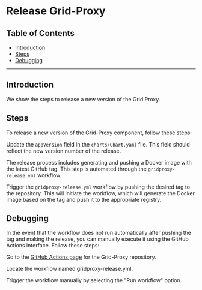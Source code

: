 <h1>Release Grid-Proxy</h1>

<h2>Table of Contents</h2>

- [Introduction](#introduction)
- [Steps](#steps)
- [Debugging](#debugging)

***

## Introduction

We show the steps to release a new version of the Grid Proxy.

## Steps

To release a new version of the Grid-Proxy component, follow these steps:

Update the `appVersion` field in the `charts/Chart.yaml` file. This field should reflect the new version number of the release.

The release process includes generating and pushing a Docker image with the latest GitHub tag. This step is automated through the `gridproxy-release.yml` workflow.

Trigger the `gridproxy-release.yml` workflow by pushing the desired tag to the repository. This will initiate the workflow, which will generate the Docker image based on the tag and push it to the appropriate registry.

## Debugging
In the event that the workflow does not run automatically after pushing the tag and making the release, you can manually execute it using the GitHub Actions interface. Follow these steps:

Go to the [GitHub Actions page](https://github.com/threefoldtech/tfgrid-sdk-go/actions/workflows/gridproxy-release.yml) for the Grid-Proxy repository.

Locate the workflow named gridproxy-release.yml.

Trigger the workflow manually by selecting the "Run workflow" option.